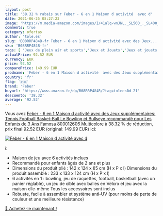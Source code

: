 ```yaml
---
layout: post
title: '38.32 % rabais sur Feber - 6 en 1 Maison d activité  avec d'
date: 2021-06-25 08:27:23
image: 'https://m.media-amazon.com/images/I/41alq-wnJNL._SL500_._SL400_.jpg'
comments: true
category: ofertas
author: 'tole.es'
slug: 'B08RRP484B-fr Feber - 6 en 1 Maison d activité avec des Jeux...'
sku: 'B08RRP484B-fr'
tags: [ 'Jeux de plein air et sports','Jeux et Jouets','Jeux et jouets','Maisons de jardin','feber', ]
actualPrice: 92.52 EUR
currency: EUR
price: 92.52
comparePrice: 149.99 EUR
prodname: 'Feber - 6 en 1 Maison d activité  avec des Jeux supplémentaires: Tennis  Football  Basket-Ball  Le Bowling et Bullseye  recommandé pour Les Enfants de 3 Ans  Famosa 800012606  Multicolore'
country: 'fr'
flag: '🇫🇷'
brand: 'Feber'
buyurl: 'https://www.amazon.fr/dp/B08RRP484B/?tag=tolees0d-21'
descuento: '38.32'
average: '92.52'
---
```


Vous avez [Feber - 6 en 1 Maison d activité  avec des Jeux supplémentaires: Tennis  Football  Basket-Ball  Le Bowling et Bullseye  recommandé pour Les Enfants de 3 Ans  Famosa 800012606  Multicolore](https://www.amazon.fr/dp/B08RRP484B/?tag=tolees0d-21)  à  38.32 % de réduction, prix final  92.52 EUR (original: 149.99 EUR) ici:

[![Feber - 6 en 1 Maison d activité  avec d](https://m.media-amazon.com/images/I/41alq-wnJNL._SL500_._SL400_.jpg)](https://www.amazon.fr/dp/B08RRP484B/?tag=tolees0d-21)

ℹ️:

- Maison de jeu avec 6 activités inclues
- Recommandé pour enfants âgés de 2 ans et plus
- Dimensions du produit plié : 142 x 124 x 85 cm (H x P x l) Dimensions du produit assemblé : 233 x 133 x 124 cm (H x P x l)
- 6 activités en 1 : bowling, jeu de raquettes, football, basketball (avec un panier réglable), un jeu de cible avec balles en Velcro et jeu avec la maison elle-même Tous les accessoires sont inclus
- Robuste, facile à assembler et système anti-UV (pour moins de perte de couleur et une meilleure résistance)

[🛒 Achetez-le maintenant!!](https://www.amazon.fr/dp/B08RRP484B/?tag=tolees0d-21)
